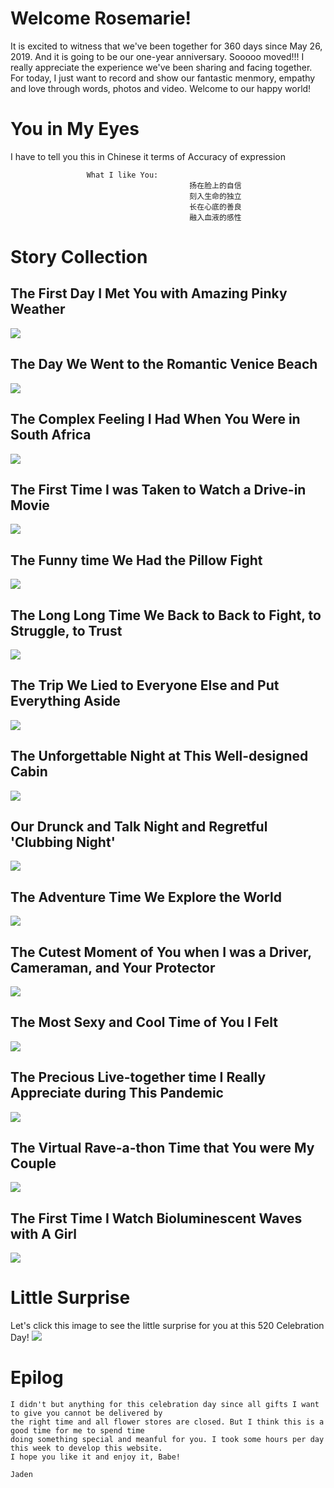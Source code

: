 # Welcome Rosemarie!

It is excited to witness that we've been together for 360 days since May 26, 2019. And it is going to be our one-year anniversary. Sooooo moved!!! I really appreciate the experience we've been sharing and facing together. For today, I just want to record and show our fantastic menmory, empathy and love through words, photos and video. Welcome to our happy world!

# You in My Eyes
I have to tell you this in Chinese it terms of Accuracy of expression  
                          
                     What I like You:
                                            扬在脸上的自信
                                            刻入生命的独立
                                            长在心底的善良
                                            融入血液的感性

# Story Collection
## The First Day I Met You with Amazing Pinky Weather
![](https://github.com/Rose-Royce/Rose-Royce.github.io/blob/master/img/1590038015036.jpg?raw=true)

## The Day We Went to the Romantic Venice Beach
![](https://github.com/Rose-Royce/Rose-Royce.github.io/blob/master/img/21590035336_.pic_hd.jpg?raw=true)

## The Complex Feeling I Had When You Were in South Africa
![](https://github.com/Rose-Royce/Rose-Royce.github.io/blob/master/img/1590038590163.jpg?raw=true)

## The First Time I was Taken to Watch a Drive-in Movie 
![](https://github.com/Rose-Royce/Rose-Royce.github.io/blob/master/img/41590035338_.pic_hd.jpg?raw=true)

## The Funny time We Had the Pillow Fight
![](https://github.com/Rose-Royce/Rose-Royce.github.io/blob/master/img/121590036056_.pic_hd.jpg?raw=true)

## The Long Long Time We Back to Back to Fight, to Struggle, to Trust
![](https://github.com/Rose-Royce/Rose-Royce.github.io/blob/master/img/WechatIMG13.jpeg?raw=true)

## The Trip We Lied to Everyone Else and Put Everything Aside
![](https://github.com/Rose-Royce/Rose-Royce.github.io/blob/master/img/1590036437836.jpg?raw=true)

## The Unforgettable Night at This Well-designed Cabin
![](https://github.com/Rose-Royce/Rose-Royce.github.io/blob/master/img/1590040280438.jpg?raw=true)

## Our Drunck and Talk Night and Regretful 'Clubbing Night'
![](https://github.com/Rose-Royce/Rose-Royce.github.io/blob/master/img/1590040668611.jpg?raw=true)

## The Adventure Time We Explore the World
![](https://github.com/Rose-Royce/Rose-Royce.github.io/blob/master/img/IMG_3050.JPG?raw=true)

## The Cutest Moment of You when I was a Driver, Cameraman, and Your Protector
![](https://github.com/Rose-Royce/Rose-Royce.github.io/blob/master/img/1590036736221.jpg?raw=true)

## The Most Sexy and Cool Time of You I Felt 
![](https://github.com/Rose-Royce/Rose-Royce.github.io/blob/master/img/WechatIMG9.jpeg?raw=true)

## The Precious Live-together time I Really Appreciate during This Pandemic
![](https://github.com/Rose-Royce/Rose-Royce.github.io/blob/master/img/1590039860656.jpg?raw=true)

## The Virtual Rave-a-thon Time that You were My Couple
![](https://github.com/Rose-Royce/Rose-Royce.github.io/blob/master/img/111590036024_.pic_hd.jpg?raw=true)

## The First Time I Watch Bioluminescent Waves with A Girl
![](https://github.com/Rose-Royce/Rose-Royce.github.io/blob/master/img/71590035342_.pic_hd.jpg?raw=true)

# Little Surprise
Let's click this image to see the little surprise for you at this 520 Celebration Day!
[![](https://github.com/Rose-Royce/Rose-Royce.github.io/blob/master/img/1590037313657.jpg?raw=true)](https://youtu.be/pvvUQRe7NOg)

# Epilog


    I didn't but anything for this celebration day since all gifts I want to give you cannot be delivered by 
    the right time and all flower stores are closed. But I think this is a good time for me to spend time 
    doing something special and meanful for you. I took some hours per day this week to develop this website. 
    I hope you like it and enjoy it, Babe!
                                                                                                  Jaden

